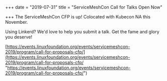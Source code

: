 +++
date = "2019-07-31"
title = "ServiceMeshCon Call for Talks Open Now"

+++
The ServiceMeshCon CFP is up! Colocated with Kubecon NA this November.

Using Linkerd? We'd love to help you submit a talk. Get the fame and glory you deserve! 

[https://events.linuxfoundation.org/events/servicemeshcon-2019/program/call-for-proposals-cfp/](https://events.linuxfoundation.org/events/servicemeshcon-2019/program/call-for-proposals-cfp/ "https://events.linuxfoundation.org/events/servicemeshcon-2019/program/call-for-proposals-cfp/")